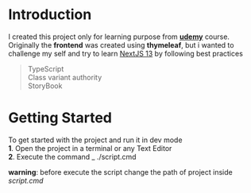 # Introduction

I created this project only for learning purpose from **[udemy](https://www.udemy.com/course/spring-springboot-jpa-hibernate-zero-to-master/)** course.
Originally the **frontend** was created using **thymeleaf**, but i wanted to challenge my self and try to learn [NextJS 13](https://beta.nextjs.org/docs) by following
best practices

> TypeScript  
> Class variant authority  
> StoryBook  

# Getting Started

To get started with the project and run it in dev mode  
**1**. Open the project in a terminal or any Text Editor  
**2**. Execute the command \_ ./script.cmd

**warning**: before execute the script change the path of project inside _script.cmd_
